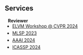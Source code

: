 ## Services

<h4 style="margin:0 10px 0;">Reviewer</h4>

<ul style="margin:0 0 5px;">
  <li><a href="https://sites.google.com/view/elvm/call-for-papers"><autocolor>ELVM Workshop @ CVPR 2024</autocolor></a></li>
</ul>

<ul style="margin:0 0 5px;">
  <li><a href="https://2023.ieeemlsp.org/"><autocolor>MLSP 2023</autocolor></a></li>
</ul>
<ul style="margin:0 0 5px;">
  <li><a href="https://aaai.org/aaai-conference/"><autocolor>AAAI 2024</autocolor></a></li>
</ul>
<ul style="margin:0 0 5px;">
  <li><a href="https://2024.ieeeicassp.org/"><autocolor>ICASSP 2024</autocolor></a></li>
</ul>
